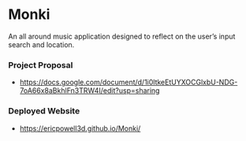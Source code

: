 # Monki
An all around music application designed to reflect on the user’s input search and location.

### Project Proposal
* https://docs.google.com/document/d/1i0ltkeEtUYXOCGlxbU-NDG-7oA66x8aBkhlFn3TRW4I/edit?usp=sharing

### Deployed Website
* https://ericpowell3d.github.io/Monki/
